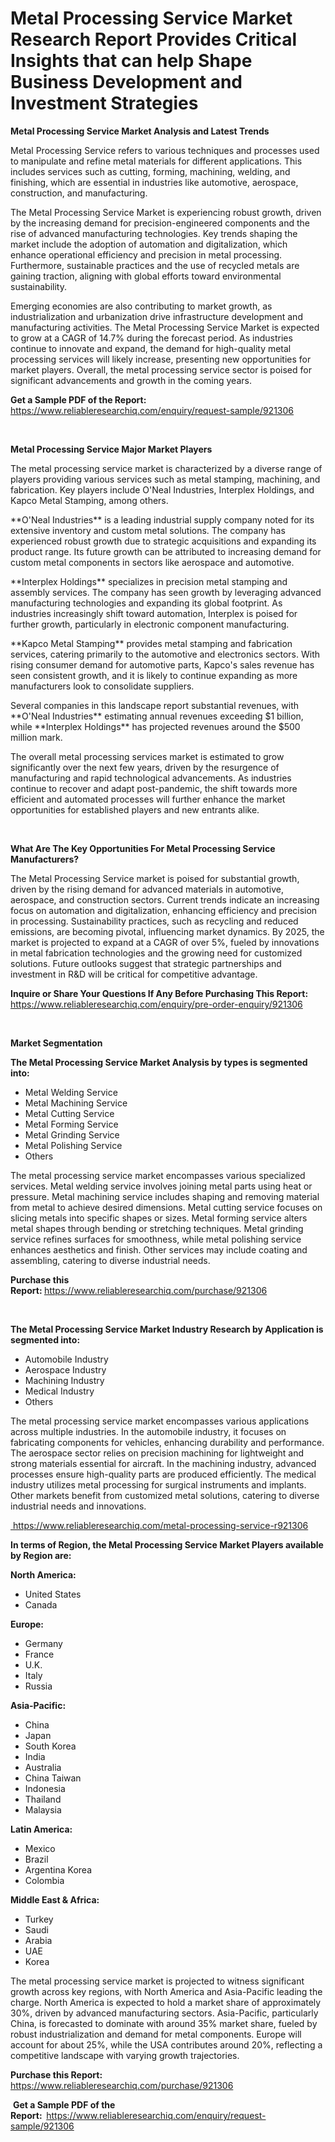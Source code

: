 <p><h1>Metal Processing Service Market Research Report Provides Critical Insights that can help Shape Business Development and Investment Strategies</h1></p><p><strong>Metal Processing Service Market Analysis and Latest Trends</strong></p>
<p><p>Metal Processing Service refers to various techniques and processes used to manipulate and refine metal materials for different applications. This includes services such as cutting, forming, machining, welding, and finishing, which are essential in industries like automotive, aerospace, construction, and manufacturing. </p><p>The Metal Processing Service Market is experiencing robust growth, driven by the increasing demand for precision-engineered components and the rise of advanced manufacturing technologies. Key trends shaping the market include the adoption of automation and digitalization, which enhance operational efficiency and precision in metal processing. Furthermore, sustainable practices and the use of recycled metals are gaining traction, aligning with global efforts toward environmental sustainability.</p><p>Emerging economies are also contributing to market growth, as industrialization and urbanization drive infrastructure development and manufacturing activities. The Metal Processing Service Market is expected to grow at a CAGR of 14.7% during the forecast period. As industries continue to innovate and expand, the demand for high-quality metal processing services will likely increase, presenting new opportunities for market players. Overall, the metal processing service sector is poised for significant advancements and growth in the coming years.</p></p>
<p><strong>Get a Sample PDF of the Report:&nbsp;</strong> <a href="https://www.reliableresearchiq.com/enquiry/request-sample/921306?utm_campaign=3447&utm_medium=2&utm_source=Github&utm_content=ia&utm_term=17042025&utm_id=metal-processing-service">https://www.reliableresearchiq.com/enquiry/request-sample/921306</a></p>
<p>&nbsp;</p>
<p><strong>Metal Processing Service Major Market Players</strong></p>
<p><p>The metal processing service market is characterized by a diverse range of players providing various services such as metal stamping, machining, and fabrication. Key players include O'Neal Industries, Interplex Holdings, and Kapco Metal Stamping, among others. </p><p>**O'Neal Industries** is a leading industrial supply company noted for its extensive inventory and custom metal solutions. The company has experienced robust growth due to strategic acquisitions and expanding its product range. Its future growth can be attributed to increasing demand for custom metal components in sectors like aerospace and automotive.</p><p>**Interplex Holdings** specializes in precision metal stamping and assembly services. The company has seen growth by leveraging advanced manufacturing technologies and expanding its global footprint. As industries increasingly shift toward automation, Interplex is poised for further growth, particularly in electronic component manufacturing.</p><p>**Kapco Metal Stamping** provides metal stamping and fabrication services, catering primarily to the automotive and electronics sectors. With rising consumer demand for automotive parts, Kapco's sales revenue has seen consistent growth, and it is likely to continue expanding as more manufacturers look to consolidate suppliers.</p><p>Several companies in this landscape report substantial revenues, with **O'Neal Industries** estimating annual revenues exceeding $1 billion, while **Interplex Holdings** has projected revenues around the $500 million mark.</p><p> </p><p>The overall metal processing services market is estimated to grow significantly over the next few years, driven by the resurgence of manufacturing and rapid technological advancements. As industries continue to recover and adapt post-pandemic, the shift towards more efficient and automated processes will further enhance the market opportunities for established players and new entrants alike.</p></p>
<p>&nbsp;</p>
<p><strong>What Are The Key Opportunities For Metal Processing Service Manufacturers?</strong></p>
<p><p>The Metal Processing Service market is poised for substantial growth, driven by the rising demand for advanced materials in automotive, aerospace, and construction sectors. Current trends indicate an increasing focus on automation and digitalization, enhancing efficiency and precision in processing. Sustainability practices, such as recycling and reduced emissions, are becoming pivotal, influencing market dynamics. By 2025, the market is projected to expand at a CAGR of over 5%, fueled by innovations in metal fabrication technologies and the growing need for customized solutions. Future outlooks suggest that strategic partnerships and investment in R&D will be critical for competitive advantage.</p></p>
<p><strong>Inquire or Share Your Questions If Any Before Purchasing This Report:</strong> <a href="https://www.reliableresearchiq.com/enquiry/pre-order-enquiry/921306?utm_campaign=3447&utm_medium=2&utm_source=Github&utm_content=ia&utm_term=17042025&utm_id=metal-processing-service">https://www.reliableresearchiq.com/enquiry/pre-order-enquiry/921306</a></p>
<p>&nbsp;</p>
<p><strong>Market Segmentation</strong></p>
<p><strong>The Metal Processing Service Market Analysis by types is segmented into:</strong></p>
<p><ul><li>Metal Welding Service</li><li>Metal Machining Service</li><li>Metal Cutting Service</li><li>Metal Forming Service</li><li>Metal Grinding Service</li><li>Metal Polishing Service</li><li>Others</li></ul></p>
<p><p>The metal processing service market encompasses various specialized services. Metal welding service involves joining metal parts using heat or pressure. Metal machining service includes shaping and removing material from metal to achieve desired dimensions. Metal cutting service focuses on slicing metals into specific shapes or sizes. Metal forming service alters metal shapes through bending or stretching techniques. Metal grinding service refines surfaces for smoothness, while metal polishing service enhances aesthetics and finish. Other services may include coating and assembling, catering to diverse industrial needs.</p></p>
<p><strong>Purchase this Report:&nbsp;</strong><a href="https://www.reliableresearchiq.com/purchase/921306?utm_campaign=3447&utm_medium=2&utm_source=Github&utm_content=ia&utm_term=17042025&utm_id=metal-processing-service">https://www.reliableresearchiq.com/purchase/921306</a></p>
<p>&nbsp;</p>
<p><strong>The Metal Processing Service Market Industry Research by Application is segmented into:</strong></p>
<p><ul><li>Automobile Industry</li><li>Aerospace Industry</li><li>Machining Industry</li><li>Medical Industry</li><li>Others</li></ul></p>
<p><p>The metal processing service market encompasses various applications across multiple industries. In the automobile industry, it focuses on fabricating components for vehicles, enhancing durability and performance. The aerospace sector relies on precision machining for lightweight and strong materials essential for aircraft. In the machining industry, advanced processes ensure high-quality parts are produced efficiently. The medical industry utilizes metal processing for surgical instruments and implants. Other markets benefit from customized metal solutions, catering to diverse industrial needs and innovations.</p></p>
<p><a href="https://www.reliableresearchiq.com/metal-processing-service-r921306?utm_campaign=3447&utm_medium=2&utm_source=Github&utm_content=ia&utm_term=17042025&utm_id=metal-processing-service">&nbsp;https://www.reliableresearchiq.com/metal-processing-service-r921306</a></p>
<p><strong>In terms of Region, the Metal Processing Service Market Players available by Region are:</strong></p>
<p>
    <p> <strong> North America: </strong>
        <ul>
            <li>United States</li>
            <li>Canada</li>
        </ul>
        </p> 
    <p> <strong> Europe: </strong>
        <ul>
            <li>Germany</li>
            <li>France</li>
            <li>U.K.</li>
            <li>Italy</li>
            <li>Russia</li>
        </ul>
        </p> 
    <p> <strong> Asia-Pacific: </strong>
        <ul>
            <li>China</li>
            <li>Japan</li>
            <li>South Korea</li>
            <li>India</li>
            <li>Australia</li>
            <li>China Taiwan</li>
            <li>Indonesia</li>
            <li>Thailand</li>
            <li>Malaysia</li>
        </ul>
        </p> 
    <p> <strong> Latin America: </strong>
        <ul>
            <li>Mexico</li>
            <li>Brazil</li>
            <li>Argentina Korea</li>
            <li>Colombia</li>
        </ul>
        </p> 
    <p> <strong> Middle East & Africa: </strong>
        <ul>
            <li>Turkey</li>
            <li>Saudi</li>
            <li>Arabia</li>
            <li>UAE</li>
            <li>Korea</li>
        </ul>
    </p>
    </p>
<p><p>The metal processing service market is projected to witness significant growth across key regions, with North America and Asia-Pacific leading the charge. North America is expected to hold a market share of approximately 30%, driven by advanced manufacturing sectors. Asia-Pacific, particularly China, is forecasted to dominate with around 35% market share, fueled by robust industrialization and demand for metal components. Europe will account for about 25%, while the USA contributes around 20%, reflecting a competitive landscape with varying growth trajectories.</p></p>
<p><strong>Purchase this Report: </strong><a href="https://www.reliableresearchiq.com/purchase/921306?utm_campaign=3447&utm_medium=2&utm_source=Github&utm_content=ia&utm_term=17042025&utm_id=metal-processing-service">https://www.reliableresearchiq.com/purchase/921306</a></p>
<p>&nbsp;<strong>Get a Sample PDF of the Report:&nbsp;&nbsp;</strong><a href="https://www.reliableresearchiq.com/enquiry/request-sample/921306?utm_campaign=3447&utm_medium=2&utm_source=Github&utm_content=ia&utm_term=17042025&utm_id=metal-processing-service">https://www.reliableresearchiq.com/enquiry/request-sample/921306</a></p>
<p><strong></strong></p>
<p><p></p><p></p><p></p></p>